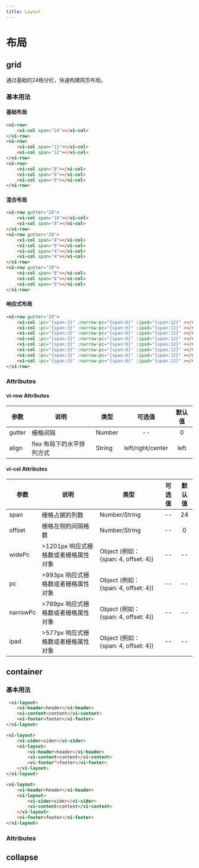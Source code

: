 ```yaml
---
title: Layout
---
```

# 布局

## grid
通过基础的24格分栏，快速构建网页布局。

### 基本用法

#### 基础布局

<ClientOnly>
<grid-demo-1></grid-demo-1>
</ClientOnly>

```html
<vi-row>
    <vi-col span="24"></vi-col>
</vi-row>
<vi-row>
    <vi-col span="12"></vi-col>
    <vi-col span="12"></vi-col>
</vi-row>
<vi-row>
    <vi-col span="8"></vi-col>
    <vi-col span="8"></vi-col>
    <vi-col span="8"></vi-col>
</vi-row>
```

#### 混合布局

<ClientOnly>
<grid-demo-2></grid-demo-2>
</ClientOnly>

```html
<vi-row gutter="20">
    <vi-col span="16"></vi-col>
    <vi-col span="8"></vi-col>
</vi-row>
<vi-row gutter="20">
    <vi-col span="8"></vi-col>
    <vi-col span="8"></vi-col>
    <vi-col span="4"></vi-col>
    <vi-col span="4"></vi-col>
</vi-row>
<vi-row gutter="20">
    <vi-col span="8"></vi-col>
    <vi-col span="8"></vi-col>
    <vi-col span="8"></vi-col>
</vi-row>
```

#### 响应式布局

<ClientOnly>
<grid-demo-3></grid-demo-3>
</ClientOnly>

```html
<vi-row gutter="20">
    <vi-col :pc="{span:3}" :narrow-pc="{span:6}" :ipad="{span:12}" ></vi-col>
    <vi-col :pc="{span:3}" :narrow-pc="{span:6}" :ipad="{span:12}" ></vi-col>
    <vi-col :pc="{span:3}" :narrow-pc="{span:6}" :ipad="{span:12}" ></vi-col>
    <vi-col :pc="{span:3}" :narrow-pc="{span:6}" :ipad="{span:12}" ></vi-col>
    <vi-col :pc="{span:3}" :narrow-pc="{span:6}" :ipad="{span:12}" ></vi-col>
    <vi-col :pc="{span:3}" :narrow-pc="{span:6}" :ipad="{span:12}" ></vi-col>
    <vi-col :pc="{span:3}" :narrow-pc="{span:6}" :ipad="{span:12}" ></vi-col>
    <vi-col :pc="{span:3}" :narrow-pc="{span:6}" :ipad="{span:12}" ></vi-col>
</vi-row>
```

### Attributes

#### vi-row Attributes

| 参数 | 说明 | 类型 | 可选值 | 默认值 |
| ------- | ------ | ------ | :------: | :------: |
| gutter | 栅格间隔 | Number | -- | 0 |
| align | flex 布局下的水平排列方式 | String | left/right/center | left |

#### vi-col Attributes

| 参数 | 说明 | 类型 | 可选值 | 默认值 |
| ------- | ------ | ------ | :------: | :------: |
| span | 栅格占据的列数 | Number/String | -- | 24 |
| offset | 栅格左侧的间隔格数 | Number/String | -- | 0 |
| widePc | >1201px 响应式栅格数或者栅格属性对象 | Object (例如： {span: 4, offset: 4}) | -- | -- |
| pc | >993px 响应式栅格数或者栅格属性对象 | Object (例如： {span: 4, offset: 4}) | -- | -- |
| narrowPc | >769px 响应式栅格数或者栅格属性对象 | Object (例如： {span: 4, offset: 4}) | -- | -- |
| ipad | >577px 响应式栅格数或者栅格属性对象 | Object (例如： {span: 4, offset: 4}) | -- | -- |

## container

### 基本用法

<ClientOnly>
<container-demo-1></container-demo-1>
</ClientOnly>

```html
 <vi-layout>
    <vi-header>header</vi-header>
    <vi-content>content</vi-content>
    <vi-footer>footer</vi-footer>
</vi-layout>
```

<ClientOnly>
<container-demo-2></container-demo-2>
</ClientOnly>

```html
<vi-layout>
    <vi-sider>sider</vi-sider>
    <vi-layout>
        <vi-header>header</vi-header>
        <vi-content>content</vi-content>
        <vi-footer">footer</vi-footer>
    </vi-layout>
</vi-layout>
```

<ClientOnly>
<container-demo-3></container-demo-3>
</ClientOnly>

```html
<vi-layout>
    <vi-header>header</vi-header>
    <vi-layout>
        <vi-sider>sider</vi-sider>
        <vi-content>content</vi-content>
    </vi-layout>
    <vi-footer>footer</vi-footer>
</vi-layout>
```

### Attributes

## collapse


<ClientOnly>
<box-sizing></box-sizing>
</ClientOnly>